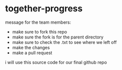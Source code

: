 # together-progress
 
message for the team members:
- make sure to fork this repo
- make sure the fork is for the parent directory
- make sure to check the .txt to see where we left off
- make the changes
- make a pull request

i will use this source code for our final github repo